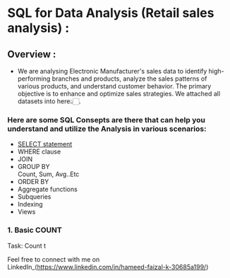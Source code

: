 # SQL for Data Analysis (Retail sales analysis) :
## Overview :
- We are analysing Electronic Manufacturer's sales data to identify high-performing branches and products, analyze the sales patterns of various products, and understand customer behavior. The primary objective is to enhance and optimize sales strategies. We attached all datasets into here👆🏻.
### Here are some SQL Consepts are there that can help you understand and utilize the Analysis in various scenarios:
- [SELECT statement](https://github.com/HameedFaizalK/SQL-for-Data-Analytics/blob/main/SQL%20SELECT%20Statement)
- WHERE clause
- JOIN
- GROUP BY <br>Count, Sum, Avg..Etc
- ORDER BY
- Aggregate functions
- Subqueries
- Indexing
- Views


### 1. Basic COUNT
Task: Count t

Feel free to connect with me on LinkedIn_(https://www.linkedin.com/in/hameed-faizal-k-30685a199/)
